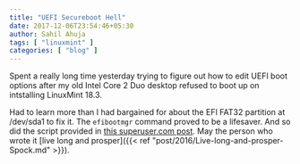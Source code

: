 ```yaml
---
title: "UEFI Secureboot Hell"
date: 2017-12-06T23:54:46+05:30
author: Sahil Ahuja
tags: [ "linuxmint" ]
categories: [ "blog" ]
---
```

Spent a really long time yesterday trying to figure out how to edit UEFI boot options after my old Intel Core 2 Duo desktop refused to boot up on intstalling LinuxMint 18.3.

Had to learn more than I had bargained for about the EFI FAT32 partition at /dev/sda1 to fix it. 
The `efibootmgr` command proved to be a lifesaver. And so did the script provided in [this superuser.com post](https://superuser.com/a/376471). May the person who wrote it [live long and prosper]({{< ref "post/2016/Live-long-and-prosper-Spock.md" >}}).
